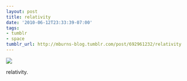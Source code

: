 ```yaml
---
layout: post
title: relativity
date: '2010-06-12T23:33:39-07:00'
tags:
- tumblr
- space
tumblr_url: http://mburns-blog.tumblr.com/post/692961232/relativity
---
```

<img src="http://68.media.tumblr.com/tumblr_l3xww39idR1qzt3z9o1_1280.jpg"/>

relativity.

